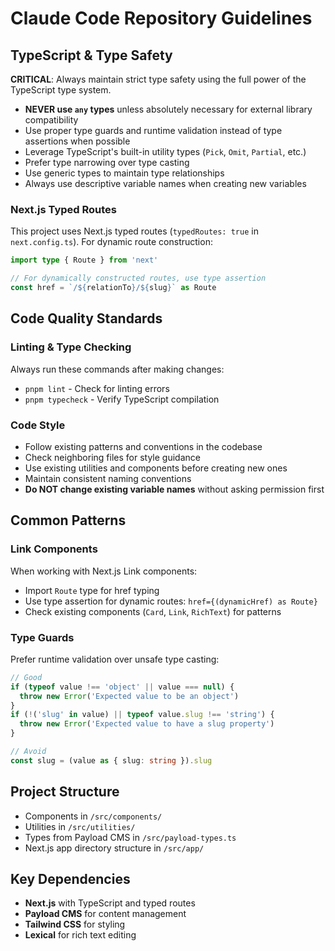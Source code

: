 # Claude Code Repository Guidelines

## TypeScript & Type Safety

**CRITICAL**: Always maintain strict type safety using the full power of the TypeScript type system.

- **NEVER use `any` types** unless absolutely necessary for external library compatibility
- Use proper type guards and runtime validation instead of type assertions when possible
- Leverage TypeScript's built-in utility types (`Pick`, `Omit`, `Partial`, etc.)
- Prefer type narrowing over type casting
- Use generic types to maintain type relationships
- Always use descriptive variable names when creating new variables

### Next.js Typed Routes

This project uses Next.js typed routes (`typedRoutes: true` in `next.config.ts`). For dynamic route construction:

```typescript
import type { Route } from 'next'

// For dynamically constructed routes, use type assertion
const href = `/${relationTo}/${slug}` as Route
```

## Code Quality Standards

### Linting & Type Checking

Always run these commands after making changes:

- `pnpm lint` - Check for linting errors
- `pnpm typecheck` - Verify TypeScript compilation

### Code Style

- Follow existing patterns and conventions in the codebase
- Check neighboring files for style guidance
- Use existing utilities and components before creating new ones
- Maintain consistent naming conventions
- **Do NOT change existing variable names** without asking permission first

## Common Patterns

### Link Components

When working with Next.js Link components:

- Import `Route` type for href typing
- Use type assertion for dynamic routes: `href={(dynamicHref) as Route}`
- Check existing components (`Card`, `Link`, `RichText`) for patterns

### Type Guards

Prefer runtime validation over unsafe type casting:

```typescript
// Good
if (typeof value !== 'object' || value === null) {
  throw new Error('Expected value to be an object')
}
if (!('slug' in value) || typeof value.slug !== 'string') {
  throw new Error('Expected value to have a slug property')
}

// Avoid
const slug = (value as { slug: string }).slug
```

## Project Structure

- Components in `/src/components/`
- Utilities in `/src/utilities/`
- Types from Payload CMS in `/src/payload-types.ts`
- Next.js app directory structure in `/src/app/`

## Key Dependencies

- **Next.js** with TypeScript and typed routes
- **Payload CMS** for content management
- **Tailwind CSS** for styling
- **Lexical** for rich text editing
